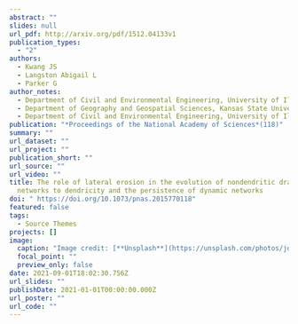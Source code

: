 ```yaml
---
abstract: ""
slides: null
url_pdf: http://arxiv.org/pdf/1512.04133v1
publication_types:
  - "2"
authors:
  - Kwang JS
  - Langston Abigail L
  - Parker G
author_notes:
  - Department of Civil and Environmental Engineering, University of Illinois, Urbana-Champagne
  - Department of Geography and Geospatial Sciences, Kansas State University
  - Department of Civil and Environmental Engineering, University of Illinois, Urbana-Champagne
publication: "*Proceedings of the National Academy of Sciences*(118)"
summary: ""
url_dataset: ""
url_project: ""
publication_short: ""
url_source: ""
url_video: ""
title: The role of lateral erosion in the evolution of nondendritic drainage
  networks to dendricity and the persistence of dynamic networks
doi: " https://doi.org/10.1073/pnas.2015770118"
featured: false
tags:
  - Source Themes
projects: []
image:
  caption: "Image credit: [**Unsplash**](https://unsplash.com/photos/jdD8gXaTZsc)"
  focal_point: ""
  preview_only: false
date: 2021-09-01T18:02:30.756Z
url_slides: ""
publishDate: 2021-01-01T00:00:00.000Z
url_poster: ""
url_code: ""
---
```


